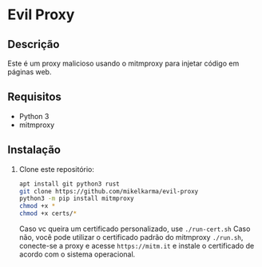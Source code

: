 # Evil Proxy

## Descrição
Este é um proxy malicioso usando o mitmproxy para injetar código em páginas web.

## Requisitos
- Python 3
- mitmproxy

## Instalação
1. Clone este repositório:
   ```bash
   apt install git python3 rust
   git clone https://github.com/mikelkarma/evil-proxy
   python3 -m pip install mitmproxy
   chmod +x *
   chmod +x certs/*
   ```
   Caso vc queira um certificado personalizado, use ```./run-cert.sh```
   Caso não, você pode utilizar o certificado padrão do mitmproxy ```./run.sh```, conecte-se a proxy e acesse ```https://mitm.it``` e instale o certificado de acordo com o sistema operacional.
   
   

